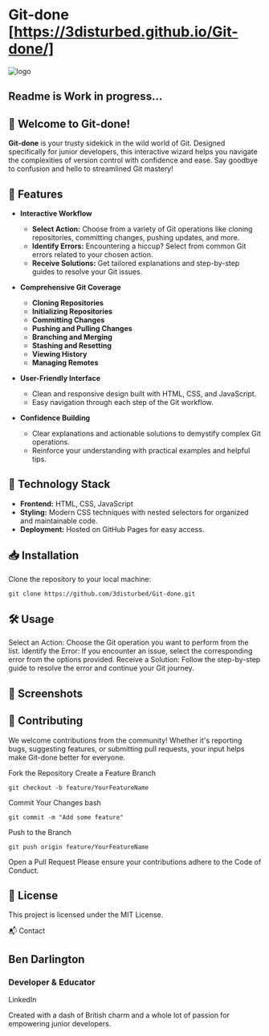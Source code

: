# Git-done [https://3disturbed.github.io/Git-done/]
![logo](https://github.com/user-attachments/assets/2bba6cae-3109-41c8-a9a6-e064c28fe264)

## Readme is Work in progress...

## 🧭 Welcome to Git-done!

**Git-done** is your trusty sidekick in the wild world of Git. Designed specifically for junior developers, this interactive wizard helps you navigate the complexities of version control with confidence and ease. Say goodbye to confusion and hello to streamlined Git mastery!

## 🚀 Features

- **Interactive Workflow**
  - **Select Action:** Choose from a variety of Git operations like cloning repositories, committing changes, pushing updates, and more.
  - **Identify Errors:** Encountering a hiccup? Select from common Git errors related to your chosen action.
  - **Receive Solutions:** Get tailored explanations and step-by-step guides to resolve your Git issues.

- **Comprehensive Git Coverage**
  - **Cloning Repositories**
  - **Initializing Repositories**
  - **Committing Changes**
  - **Pushing and Pulling Changes**
  - **Branching and Merging**
  - **Stashing and Resetting**
  - **Viewing History**
  - **Managing Remotes**

- **User-Friendly Interface**
  - Clean and responsive design built with HTML, CSS, and JavaScript.
  - Easy navigation through each step of the Git workflow.

- **Confidence Building**
  - Clear explanations and actionable solutions to demystify complex Git operations.
  - Reinforce your understanding with practical examples and helpful tips.

## 🎨 Technology Stack

- **Frontend:** HTML, CSS, JavaScript
- **Styling:** Modern CSS techniques with nested selectors for organized and maintainable code.
- **Deployment:** Hosted on GitHub Pages for easy access.

## 📥 Installation

Clone the repository to your local machine:

```
git clone https://github.com/3disturbed/Git-done.git

```

## 🛠️ Usage
Select an Action: Choose the Git operation you want to perform from the list.
Identify the Error: If you encounter an issue, select the corresponding error from the options provided.
Receive a Solution: Follow the step-by-step guide to resolve the error and continue your Git journey.

## 📸  Screenshots


## 🤝 Contributing
We welcome contributions from the community! Whether it's reporting bugs, suggesting features, or submitting pull requests, your input helps make Git-done better for everyone.

Fork the Repository
Create a Feature Branch

```
git checkout -b feature/YourFeatureName
```
Commit Your Changes
bash
```
git commit -m "Add some feature"
```
Push to the Branch

```
git push origin feature/YourFeatureName
```
Open a Pull Request
Please ensure your contributions adhere to the Code of Conduct.

## 📝 License
This project is licensed under the MIT License.

📬 Contact
## Ben Darlington
### Developer & Educator
LinkedIn 

Created with a dash of British charm and a whole lot of passion for empowering junior developers.
